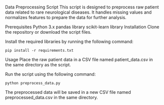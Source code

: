 Data Preprocessing Script
This script is designed to preprocess raw patient data related to rare neurological diseases. It handles missing values and normalizes features to prepare the data for further analysis.

Prerequisites
Python 3.x
pandas library
scikit-learn library
Installation
Clone the repository or download the script files.

Install the required libraries by running the following command:

```
pip install -r requirements.txt
```
Usage
Place the raw patient data in a CSV file named patient_data.csv in the same directory as the script.

Run the script using the following command:

```
python preprocess_data.py
```

The preprocessed data will be saved in a new CSV file named preprocessed_data.csv in the same directory.
